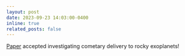 ```yaml
---
layout: post
date: 2023-09-23 14:03:00-0400
inline: true
related_posts: false
---
```


<a href="/assets/pdf/comet_delivery_exoplanets.pdf">Paper</a> accepted investigating cometary delivery to rocky exoplanets! 
